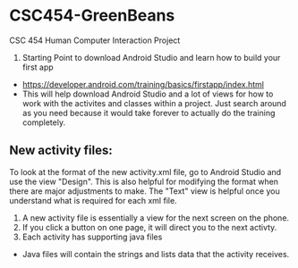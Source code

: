 # CSC454-GreenBeans
CSC 454 Human Computer Interaction Project

1. Starting Point to download Android Studio and learn how to build your first app
  - https://developer.android.com/training/basics/firstapp/index.html
  - This will help download Android Studio and a lot of views for how to work with the activites and classes within a project. Just search around as you need because it would take forever to actually do the training completely.


## New activity files:
To look at the format of the new activity.xml file, go to Android Studio and use the view "Design". This is also helpful for modifying the format when there are major adjustments to make. The "Text" view is helpful once you understand what is required for each xml file.

1. A new activity file is essentially a view for the next screen on the phone. 
2. If you click a button on one page, it will direct you to the next activty. 
3. Each activity has supporting java files
  - Java files will contain the strings and lists data that the activity receives. 

